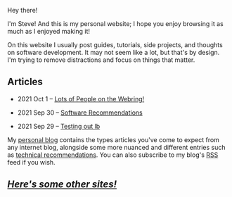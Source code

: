 Hey there!

I'm Steve! And this is my personal website; I hope you enjoy browsing it as
much as I enjoyed making it!

On this website I usually post guides, tutorials, side projects, and thoughts
on software development. It may not seem like a lot, but that's by design. I'm
trying to remove distractions and focus on things that matter.


## Articles

- 2021 Oct 1 – [Lots of People on the Webring!](https://worthyox.github.io/lots-of-ppl-on-the-webring.html)

- 2021 Sep 30 – [Software Recommendations](https://worthyox.github.io/software-recommendations.html)

- 2021 Sep 29 – [Testing out lb](https://worthyox.github.io/testing-out-lb.html)


My [personal blog](https://worthyox.github.io/blog.html) contains the types
articles you've come to expect from any internet blog, alongside some more
nuanced and different entries such as
[technical recommendations](https://worthyox.github.io/software-recommendations.html).
You can also subscribe to my blog's [RSS](https://worthyox.github.io/rss.xml)
feed if you wish.

## *[Here's some other sites!](https://worthyox.github.io/webring.html)*
